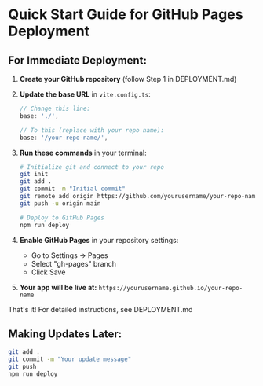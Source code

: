 # Quick Start Guide for GitHub Pages Deployment

## For Immediate Deployment:

1. **Create your GitHub repository** (follow Step 1 in DEPLOYMENT.md)

2. **Update the base URL** in `vite.config.ts`:
   ```typescript
   // Change this line:
   base: './',
   
   // To this (replace with your repo name):
   base: '/your-repo-name/',
   ```

3. **Run these commands** in your terminal:
   ```bash
   # Initialize git and connect to your repo
   git init
   git add .
   git commit -m "Initial commit"
   git remote add origin https://github.com/yourusername/your-repo-name.git
   git push -u origin main
   
   # Deploy to GitHub Pages
   npm run deploy
   ```

4. **Enable GitHub Pages** in your repository settings:
   - Go to Settings → Pages
   - Select "gh-pages" branch
   - Click Save

5. **Your app will be live at:**
   `https://yourusername.github.io/your-repo-name`

That's it! For detailed instructions, see DEPLOYMENT.md

## Making Updates Later:
```bash
git add .
git commit -m "Your update message"
git push
npm run deploy
```